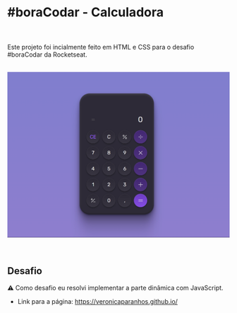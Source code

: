 # #boraCodar - Calculadora <br /> <br />

Este projeto foi incialmente feito em HTML e CSS para o desafio #boraCodar da Rocketseat. <br />
<br />

![image](./assets/calculadora_home.png)

<br />


## Desafio

⚠️ Como desafio eu resolvi implementar a parte dinâmica com JavaScript. <br />

- Link para a página: https://veronicaparanhos.github.io/
